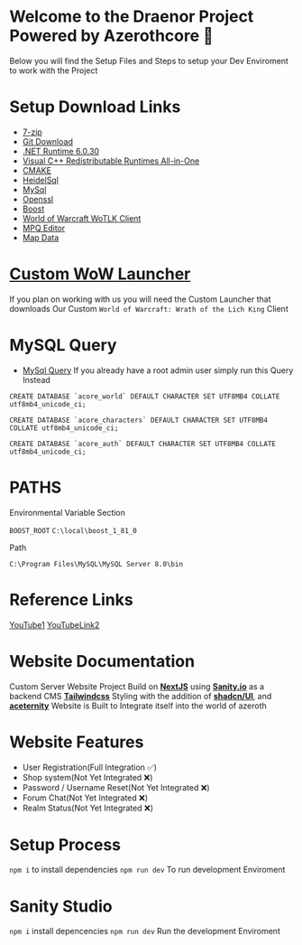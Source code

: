 # Welcome to the Draenor Project Powered by Azerothcore 🚀
Below you will find the Setup Files and Steps to setup your Dev Enviroment to work with the Project



# Setup Download Links
- [7-zip](https://www.7-zip.org/a/7z2405-x64.exe)
- [Git Download](https://git-scm.com/download/win)
- [.NET Runtime 6.0.30](https://dotnet.microsoft.com/en-us/download/dotnet/thank-you/runtime-6.0.30-windows-x64-installer)
- [Visual C++ Redistributable Runtimes All-in-One](https://www.techpowerup.com/download/visual-c-redistributable-runtime-package-all-in-one/)
- [CMAKE](https://cmake.org/download/)
- [HeidelSql](https://www.heidisql.com/download.php)
- [MySql](https://dev.mysql.com/downloads/windows/installer/8.0.html)
- [Openssl](https://slproweb.com/products/Win32OpenSSL.html)
- [Boost](https://sourceforge.net/projects/boost/files/boost-binaries/1.81.0/boost_1_81_0-msvc-14.3-64.exe/download)
- [World of Warcraft WoTLK Client](https://mega.nz/file/5yl2GJCR#NL-IV8_cH_x8laEAdh0gsza124Cg8WKN6npm0yJKYQE)
- [MPQ Editor](https://mega.nz/file/470zGAwa#zfYeFHMPuriF0gNbRsx2eprKktfxVOh8DEFdsZkYjDQ)
- [Map Data](https://github.com/wowgaming/client-data/releases/)
  
# [Custom WoW Launcher](https://mega.nz/file/5yl2GJCR#NL-IV8_cH_x8laEAdh0gsza124Cg8WKN6npm0yJKYQE)
If you plan on working with us you will need the Custom Launcher that downloads Our Custom `World of Warcraft: Wrath of the Lich King` Client

# MySQL Query
- [MySql Query](https://github.com/azerothcore/azerothcore-wotlk/blob/master/data/sql/create/create_mysql.sql)
If you already have a root admin user simply run this Query Instead

```
CREATE DATABASE `acore_world` DEFAULT CHARACTER SET UTF8MB4 COLLATE utf8mb4_unicode_ci;

CREATE DATABASE `acore_characters` DEFAULT CHARACTER SET UTF8MB4 COLLATE utf8mb4_unicode_ci;

CREATE DATABASE `acore_auth` DEFAULT CHARACTER SET UTF8MB4 COLLATE utf8mb4_unicode_ci;
```

  

# PATHS
Environmental Variable Section

```BOOST_ROOT```  ```C:\local\boost_1_81_0```

Path

```C:\Program Files\MySQL\MySQL Server 8.0\bin```

# Reference Links
[YouTube1](https://youtu.be/Y6EC5CqThWY)
[YouTubeLink2](https://youtu.be/WNQBXRVTHg4)

# Website Documentation
Custom Server Website
Project Build on [**NextJS**](https://nextjs.org/) using [**Sanity.io**](https://www.sanity.io/) as a backend CMS 
[**Tailwindcss**](https://tailwindcss.com/) Styling with the addition of [**shadcn/UI**](https://ui.shadcn.com/), and [**aceternity**](https://ui.aceternity.com/) 
Website is Built to Integrate itself into the world of azeroth 
# Website Features
- User Registration(Full Integration ✅)
- Shop system(Not Yet Integrated ❌)
- Password / Username Reset(Not Yet Integrated ❌)
- Forum Chat(Not Yet Integrated ❌)
- Realm Status(Not Yet Integrated ❌)


# Setup Process 
`npm i` to install dependencies
`npm run dev` To run development Enviroment

# Sanity Studio
`npm i` install depencencies
`npm run dev` Run the development Enviroment


